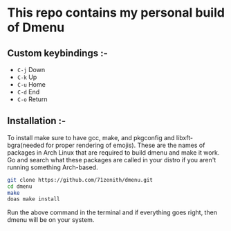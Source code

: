 # This repo contains my personal build of Dmenu

## Custom keybindings :-

- `C-j` Down
- `C-k` Up
- `C-u` Home
- `C-d` End
- `C-o` Return

## Installation :-

To install make sure to have gcc, make, and pkgconfig and libxft-bgra(needed for proper rendering of emojis). These are the names of packages in Arch Linux that are required to build dmenu and make it work. Go and search what these packages are called in your distro if you aren't running something Arch-based.

```sh
git clone https://github.com/71zenith/dmenu.git
cd dmenu
make
doas make install
```

Run the above command in the terminal and if everything goes right, then dmenu will be on your system.

